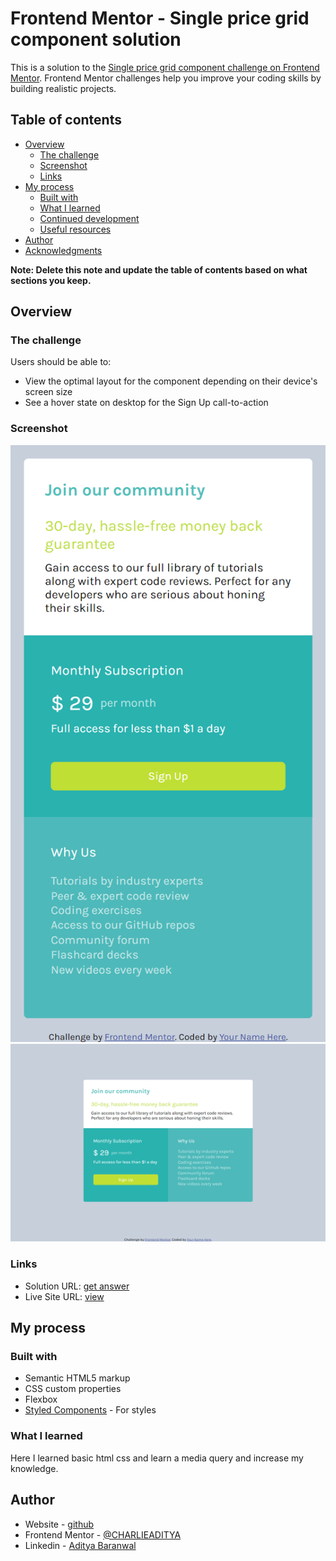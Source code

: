 # Frontend Mentor - Single price grid component solution

This is a solution to the [Single price grid component challenge on Frontend Mentor](https://www.frontendmentor.io/challenges/single-price-grid-component-5ce41129d0ff452fec5abbbc). Frontend Mentor challenges help you improve your coding skills by building realistic projects. 

## Table of contents

- [Overview](#overview)
  - [The challenge](#the-challenge)
  - [Screenshot](#screenshot)
  - [Links](#links)
- [My process](#my-process)
  - [Built with](#built-with)
  - [What I learned](#what-i-learned)
  - [Continued development](#continued-development)
  - [Useful resources](#useful-resources)
- [Author](#author)
- [Acknowledgments](#acknowledgments)

**Note: Delete this note and update the table of contents based on what sections you keep.**

## Overview

### The challenge

Users should be able to:

- View the optimal layout for the component depending on their device's screen size
- See a hover state on desktop for the Sign Up call-to-action

### Screenshot

![](./assests/images/127.0.0.1_5500_%20(1).png)
![](./assests/images/127.0.0.1_5500_.png)

### Links

- Solution URL: [get answer](https://github.com/CHARLIEADITYA/single-price-grid-component-master.git)
- Live Site URL: [view](https://charlieaditya.github.io/single-price-grid-component-master/)

## My process

### Built with

- Semantic HTML5 markup
- CSS custom properties
- Flexbox
- [Styled Components](https://styled-components.com/) - For styles

### What I learned
Here I learned basic html css and learn a media query and increase my knowledge.

## Author

- Website - [github](https://github.com/CHARLIEADITYA)
- Frontend Mentor - [@CHARLIEADITYA](https://www.frontendmentor.io/profile/yourusername)
- Linkedin - [Aditya Baranwal](https://www.linkedin.com/in/aditya-baranwal-805978224/)


